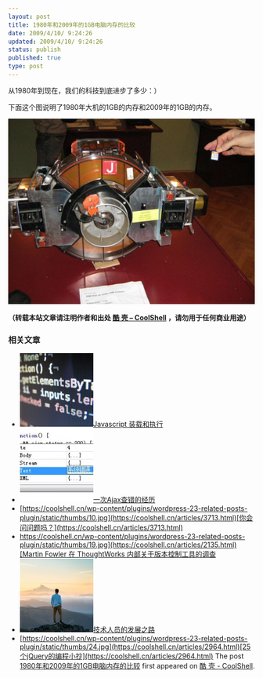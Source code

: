 ```yaml
---
layout: post
title: 1980年和2009年的1GB电脑内存的比较
date: 2009/4/10/ 9:24:26
updated: 2009/4/10/ 9:24:26
status: publish
published: true
type: post
---
```


从1980年到现在，我们的科技到底进步了多少：）


下面这个图说明了1980年大机的1GB的内存和2009年的1GB的内存。


[![1gb-computer-memory](../wp-content/uploads/2009/04/1gb-computer-memory.jpg "1gb-computer-memory")](https://coolshell.cn/?attachment_id=412)




**（转载本站文章请注明作者和出处 [酷 壳 – CoolShell](https://coolshell.cn/) ，请勿用于任何商业用途）**



### 相关文章

* [![Javascript 装载和执行](../wp-content/uploads/2013/06/javascript-150x150.jpg)](https://coolshell.cn/articles/9749.html)[Javascript 装载和执行](https://coolshell.cn/articles/9749.html)
* [![一次Ajax查错的经历](../wp-content/uploads/2012/08/ajax_error-150x150.jpg)](https://coolshell.cn/articles/8170.html)[一次Ajax查错的经历](https://coolshell.cn/articles/8170.html)
* [https://coolshell.cn/wp-content/plugins/wordpress-23-related-posts-plugin/static/thumbs/10.jpg](https://coolshell.cn/articles/3713.html)[你会问问题吗？](https://coolshell.cn/articles/3713.html)
* [https://coolshell.cn/wp-content/plugins/wordpress-23-related-posts-plugin/static/thumbs/19.jpg](https://coolshell.cn/articles/2135.html)[Martin Fowler 在 ThoughtWorks 内部关于版本控制工具的调查](https://coolshell.cn/articles/2135.html)
* [![技术人员的发展之路](../wp-content/uploads/2016/12/people-150x150.jpg)](https://coolshell.cn/articles/17583.html)[技术人员的发展之路](https://coolshell.cn/articles/17583.html)
* [https://coolshell.cn/wp-content/plugins/wordpress-23-related-posts-plugin/static/thumbs/24.jpg](https://coolshell.cn/articles/2964.html)[25个jQuery的编程小抄](https://coolshell.cn/articles/2964.html)
The post [1980年和2009年的1GB电脑内存的比较](https://coolshell.cn/articles/410.html) first appeared on [酷 壳 - CoolShell](https://coolshell.cn).